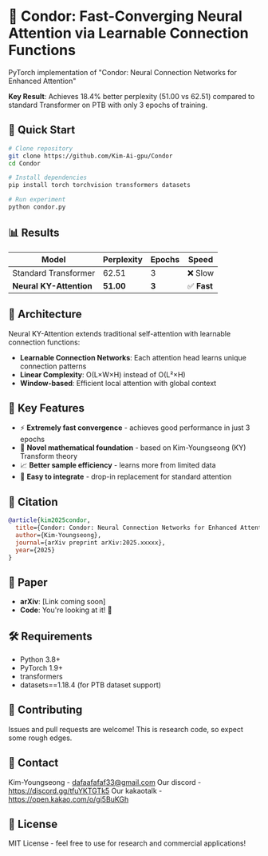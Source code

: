 # 🦅 Condor: Fast-Converging Neural Attention via Learnable Connection Functions

PyTorch implementation of "Condor: Neural Connection Networks for Enhanced Attention" 

**Key Result**: Achieves 18.4% better perplexity (51.00 vs 62.51) compared to standard Transformer on PTB with only 3 epochs of training.

## 🚀 Quick Start

```bash
# Clone repository
git clone https://github.com/Kim-Ai-gpu/Condor
cd Condor

# Install dependencies
pip install torch torchvision transformers datasets

# Run experiment
python condor.py
```

## 📊 Results

| Model | Perplexity | Epochs | Speed |
|-------|------------|--------|-------------|
| Standard Transformer | 62.51 | 3 | ❌ Slow |
| **Neural KY-Attention** | **51.00** | **3** | ✅ **Fast** |

## 🔧 Architecture

Neural KY-Attention extends traditional self-attention with learnable connection functions:

- **Learnable Connection Networks**: Each attention head learns unique connection patterns
- **Linear Complexity**: O(L×W×H) instead of O(L²×H) 
- **Window-based**: Efficient local attention with global context

## 🎯 Key Features

- ⚡ **Extremely fast convergence** - achieves good performance in just 3 epochs
- 🧠 **Novel mathematical foundation** - based on Kim-Youngseong (KY) Transform theory
- 📈 **Better sample efficiency** - learns more from limited data
- 🔧 **Easy to integrate** - drop-in replacement for standard attention

## 📝 Citation

```bibtex
@article{kim2025condor,
  title={Condor: Condor: Neural Connection Networks for Enhanced Attention},
  author={Kim-Youngseong},
  journal={arXiv preprint arXiv:2025.xxxxx},
  year={2025}
}
```

## 📄 Paper

- **arXiv**: [Link coming soon]
- **Code**: You're looking at it! 🎉

## 🛠 Requirements
- Python 3.8+
- PyTorch 1.9+
- transformers
- datasets==1.18.4 (for PTB dataset support)

## 🤝 Contributing

Issues and pull requests are welcome! This is research code, so expect some rough edges.

## 📧 Contact

Kim-Youngseong - dafaafafaf33@gmail.com
Our discord - https://discord.gg/tfuYKTGTk5
Our kakaotalk - https://open.kakao.com/o/gi5BuKGh

## 📜 License

MIT License - feel free to use for research and commercial applications!
